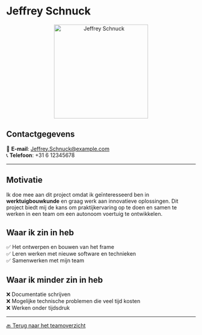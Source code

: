 # Jeffrey Schnuck

<div align="center">
  <img src="images/Jeffrey.jpg" alt="Jeffrey Schnuck" width="250px">
</div>

## Contactgegevens
📧 **E-mail**: Jeffrey.Schnuck@example.com  
📞 **Telefoon**: +31 6 12345678  

---

## Motivatie  
Ik doe mee aan dit project omdat ik geïnteresseerd ben in **werktuigbouwkunde** en graag werk aan innovatieve oplossingen. Dit project biedt mij de kans om praktijkervaring op te doen en samen te werken in een team om een autonoom voertuig te ontwikkelen.

## Waar ik zin in heb  
✅ Het ontwerpen en bouwen van het frame  
✅ Leren werken met nieuwe software en technieken  
✅ Samenwerken met mijn team  

## Waar ik minder zin in heb  
❌ Documentatie schrijven  
❌ Mogelijke technische problemen die veel tijd kosten  
❌ Werken onder tijdsdruk  

---

[🔙 Terug naar het teamoverzicht](index.md)
